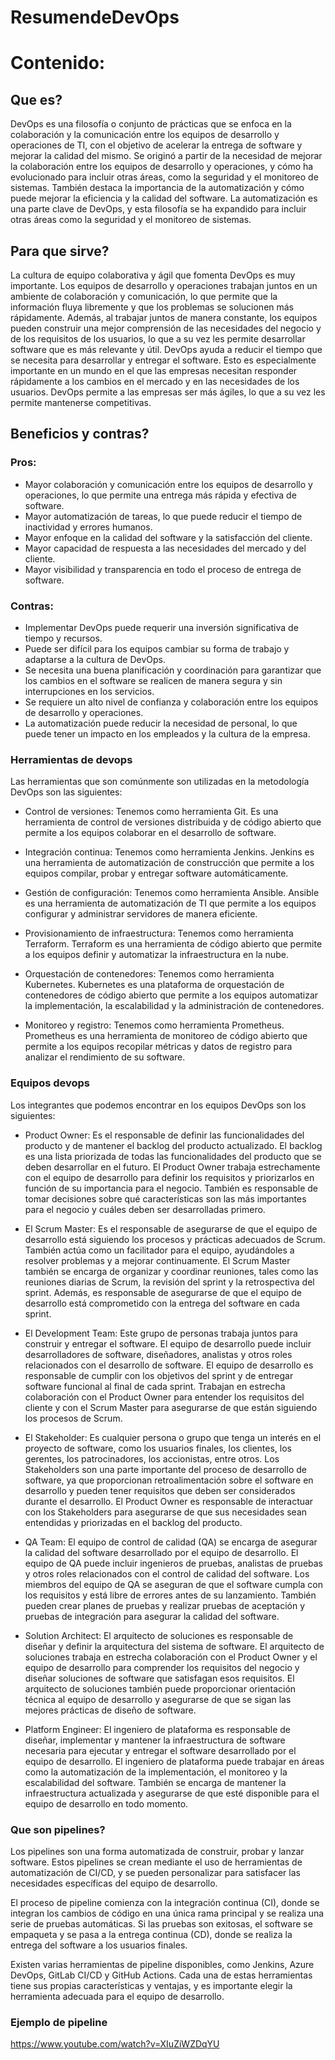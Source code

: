 # ResumendeDevOps


# Contenido:

## Que es?

DevOps es una filosofía o conjunto de prácticas que se enfoca en la colaboración y la comunicación entre los equipos de desarrollo y operaciones de TI, con el objetivo de acelerar la entrega de software y mejorar la calidad del mismo. Se originó a partir de la necesidad de mejorar la colaboración entre los equipos de desarrollo y operaciones, y cómo ha evolucionado para incluir otras áreas, como la seguridad y el monitoreo de sistemas. También destaca la importancia de la automatización y cómo puede mejorar la eficiencia y la calidad del software.
La automatización es una parte clave de DevOps, y esta filosofía se ha expandido para incluir otras áreas como la seguridad y el monitoreo de sistemas.

## Para que sirve?

La cultura de equipo colaborativa y ágil que fomenta DevOps es muy importante. Los equipos de desarrollo y operaciones trabajan juntos en un ambiente de colaboración y comunicación, lo que permite que la información fluya libremente y que los problemas se solucionen más rápidamente. Además, al trabajar juntos de manera constante, los equipos pueden construir una mejor comprensión de las necesidades del negocio y de los requisitos de los usuarios, lo que a su vez les permite desarrollar software que es más relevante y útil.
DevOps ayuda a reducir el tiempo que se necesita para desarrollar y entregar el software. Esto es especialmente importante en un mundo en el que las empresas necesitan responder rápidamente a los cambios en el mercado y en las necesidades de los usuarios. DevOps permite a las empresas ser más ágiles, lo que a su vez les permite mantenerse competitivas.


## Beneficios y contras?

### Pros:

- Mayor colaboración y comunicación entre los equipos de desarrollo y operaciones, lo que permite una entrega más rápida y efectiva de software.
- Mayor automatización de tareas, lo que puede reducir el tiempo de inactividad y errores humanos.
- Mayor enfoque en la calidad del software y la satisfacción del cliente.
- Mayor capacidad de respuesta a las necesidades del mercado y del cliente.
- Mayor visibilidad y transparencia en todo el proceso de entrega de software.

### Contras:

- Implementar DevOps puede requerir una inversión significativa de tiempo y recursos.
- Puede ser difícil para los equipos cambiar su forma de trabajo y adaptarse a la cultura de DevOps.
- Se necesita una buena planificación y coordinación para garantizar que los cambios en el software se realicen de manera segura y sin interrupciones en los servicios.
- Se requiere un alto nivel de confianza y colaboración entre los equipos de desarrollo y operaciones.
- La automatización puede reducir la necesidad de personal, lo que puede tener un impacto en los empleados y la cultura de la empresa.

### Herramientas de devops

Las herramientas que son comúnmente son utilizadas en la metodología DevOps son las siguientes:

- Control de versiones: Tenemos como herramienta Git. Es una herramienta de control de versiones distribuida y de código abierto que permite a los equipos colaborar en el desarrollo de software.

- Integración continua: Tenemos como herramienta Jenkins. Jenkins es una herramienta de automatización de construcción que permite a los equipos compilar, probar y entregar software automáticamente.

- Gestión de configuración: Tenemos como herramienta Ansible. Ansible es una herramienta de automatización de TI que permite a los equipos configurar y administrar servidores de manera eficiente.

- Provisionamiento de infraestructura: Tenemos como herramienta Terraform. Terraform es una herramienta de código abierto que permite a los equipos definir y automatizar la infraestructura en la nube.

- Orquestación de contenedores: Tenemos como herramienta Kubernetes. Kubernetes es una plataforma de orquestación de contenedores de código abierto que permite a los equipos automatizar la implementación, la escalabilidad y la administración de contenedores.

- Monitoreo y registro: Tenemos como herramienta Prometheus. Prometheus es una herramienta de monitoreo de código abierto que permite a los equipos recopilar métricas y datos de registro para analizar el rendimiento de su software.

### Equipos devops

Los integrantes que podemos encontrar en los equipos DevOps son los siguientes:

- Product Owner: Es el responsable de definir las funcionalidades del producto y de mantener el backlog del producto actualizado. El backlog es una lista priorizada de todas las funcionalidades del producto que se deben desarrollar en el futuro. El Product Owner trabaja estrechamente con el equipo de desarrollo para definir los requisitos y priorizarlos en función de su importancia para el negocio. También es responsable de tomar decisiones sobre qué características son las más importantes para el negocio y cuáles deben ser desarrolladas primero.

- El Scrum Master: Es el responsable de asegurarse de que el equipo de desarrollo está siguiendo los procesos y prácticas adecuados de Scrum. También actúa como un facilitador para el equipo, ayudándoles a resolver problemas y a mejorar continuamente. El Scrum Master también se encarga de organizar y coordinar reuniones, tales como las reuniones diarias de Scrum, la revisión del sprint y la retrospectiva del sprint. Además, es responsable de asegurarse de que el equipo de desarrollo está comprometido con la entrega del software en cada sprint.

- El Development Team: Este grupo de personas trabaja juntos para construir y entregar el software. El equipo de desarrollo puede incluir desarrolladores de software, diseñadores, analistas y otros roles relacionados con el desarrollo de software. El equipo de desarrollo es responsable de cumplir con los objetivos del sprint y de entregar software funcional al final de cada sprint. Trabajan en estrecha colaboración con el Product Owner para entender los requisitos del cliente y con el Scrum Master para asegurarse de que están siguiendo los procesos de Scrum.

- El Stakeholder: Es cualquier persona o grupo que tenga un interés en el proyecto de software, como los usuarios finales, los clientes, los gerentes, los patrocinadores, los accionistas, entre otros. Los Stakeholders son una parte importante del proceso de desarrollo de software, ya que proporcionan retroalimentación sobre el software en desarrollo y pueden tener requisitos que deben ser considerados durante el desarrollo. El Product Owner es responsable de interactuar con los Stakeholders para asegurarse de que sus necesidades sean entendidas y priorizadas en el backlog del producto.

- QA Team: El equipo de control de calidad (QA) se encarga de asegurar la calidad del software desarrollado por el equipo de desarrollo. El equipo de QA puede incluir ingenieros de pruebas, analistas de pruebas y otros roles relacionados con el control de calidad del software. Los miembros del equipo de QA se aseguran de que el software cumpla con los requisitos y está libre de errores antes de su lanzamiento. También pueden crear planes de pruebas y realizar pruebas de aceptación y pruebas de integración para asegurar la calidad del software.

- Solution Architect: El arquitecto de soluciones es responsable de diseñar y definir la arquitectura del sistema de software. El arquitecto de soluciones trabaja en estrecha colaboración con el Product Owner y el equipo de desarrollo para comprender los requisitos del negocio y diseñar soluciones de software que satisfagan esos requisitos. El arquitecto de soluciones también puede proporcionar orientación técnica al equipo de desarrollo y asegurarse de que se sigan las mejores prácticas de diseño de software.

- Platform Engineer: El ingeniero de plataforma es responsable de diseñar, implementar y mantener la infraestructura de software necesaria para ejecutar y entregar el software desarrollado por el equipo de desarrollo. El ingeniero de plataforma puede trabajar en áreas como la automatización de la implementación, el monitoreo y la escalabilidad del software. También se encarga de mantener la infraestructura actualizada y asegurarse de que esté disponible para el equipo de desarrollo en todo momento.

### Que son pipelines?

Los pipelines son una forma automatizada de construir, probar y lanzar software. Estos pipelines se crean mediante el uso de herramientas de automatización de CI/CD, y se pueden personalizar para satisfacer las necesidades específicas del equipo de desarrollo.

El proceso de pipeline comienza con la integración continua (CI), donde se integran los cambios de código en una única rama principal y se realiza una serie de pruebas automáticas. Si las pruebas son exitosas, el software se empaqueta y se pasa a la entrega continua (CD), donde se realiza la entrega del software a los usuarios finales.

Existen varias herramientas de pipeline disponibles, como Jenkins, Azure DevOps, GitLab CI/CD y GitHub Actions. Cada una de estas herramientas tiene sus propias características y ventajas, y es importante elegir la herramienta adecuada para el equipo de desarrollo.

### Ejemplo de pipeline

https://www.youtube.com/watch?v=XIuZiWZDqYU